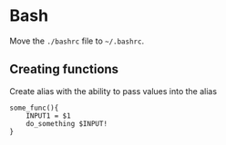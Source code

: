 # Bash


Move the `./bashrc` file to `~/.bashrc`.


## Creating functions

Create alias with the ability to pass values into the alias

    some_func(){
        INPUT1 = $1
        do_something $INPUT!
    }
